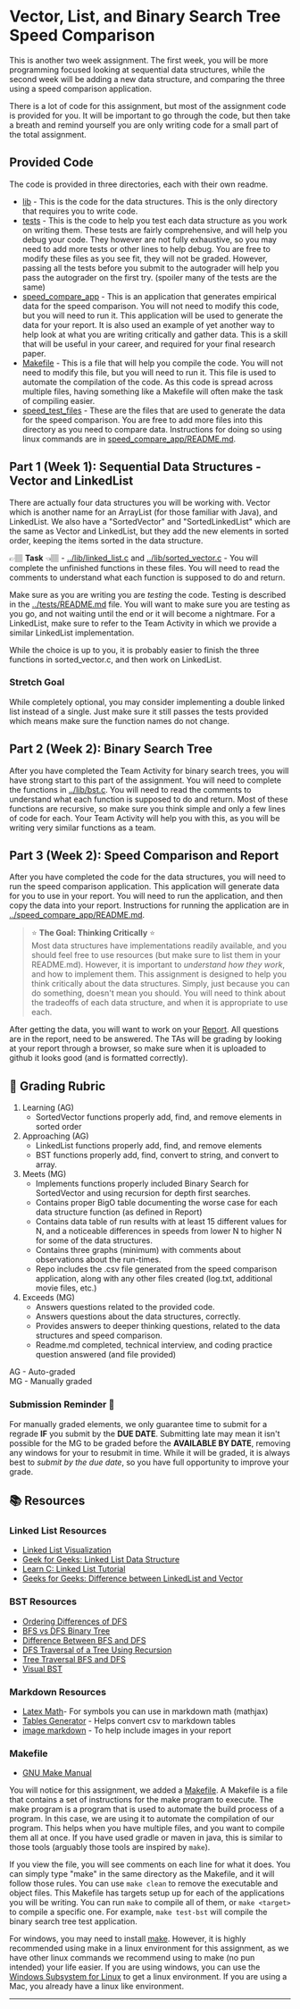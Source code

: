 # Vector, List, and Binary Search Tree Speed Comparison

This is another two week assignment. The first week, you will be more programming focused looking at sequential data structures, while the 
second week will be adding a new data structure, and comparing the three using a speed comparison application.

There is a lot of code for this assignment, but most of the assignment code is provided for you. It will be important to go through the code, but then
take a breath and remind yourself you are only writing code for a small part of the total assignment. 


## Provided Code

The code is provided in three directories, each with their own readme. 

* [lib](../lib) - This is the code for the data structures. This is the only directory that requires you to write code. 
* [tests](../tests) - This is the code to help you test each data structure as you work on writing them. These tests are fairly comprehensive, and will help you debug your code. 
  They however are not fully exhaustive, so you may need to add more tests or other lines to help debug. You are free to modify these files as you see fit, they will
  not be graded. However, passing all the tests before you submit to the autograder will help you pass the autograder on the first try. (spoiler many of the tests are the same)
* [speed_compare_app](../speed_compare_app/) - This is an application that generates empirical data for the speed comparison. You will not need to modify this code, but you will need to run it. This
   application will be used to generate the data for your report. It is also used an example of yet another way to help look at what you are writing critically and gather data.
   This is a skill that will be useful in your career, and required for your final research paper. 
* [Makefile](../Makefile) - This is a file that will help you compile the code. You will not need to modify this file, but you will need to run it. This file is used to automate the
   compilation of the code. As this code is spread across multiple files, having something like a Makefile will often make the task of compiling easier. 
* [speed_test_files](../speed_test_files/) - These are the files that are used to generate the data for the speed comparison. You are free to add more files into this directory as you need to compare data. Instructions for doing so using linux commands are in [speed_compare_app/README.md](../speed_compare_app/README.md).


## Part 1 (Week 1): Sequential Data Structures - Vector and LinkedList

There are actually four data structures you will be working with. Vector which is another name for an ArrayList (for those familiar with Java), and LinkedList. We also have a "SortedVector" and "SortedLinkedList" which are the same as Vector and LinkedList, but they add the new elements in sorted order, keeping the items sorted in the data structure.

👉🏽 **Task** 👈🏽 - [../lib/linked_list.c](../lib/linked_list.c) and [../lib/sorted_vector.c](../lib/sorted_vector.c) - You will complete the unfinished functions in these files. You will need to read the comments to understand what each function is supposed to do and return. 

Make sure as you are writing you are *testing* the code. Testing is described in the [../tests/README.md](../tests/README.md) file. You will want to make sure you are testing as you go, and not waiting until the end or it will become a nightmare.  For a LinkedList, make sure to refer to the Team Activity in which we provide a similar LinkedList implementation.

While the choice is up to you, it is probably easier to finish the three functions in sorted_vector.c, and then work on LinkedList.

### Stretch Goal  
While completely optional, you may consider implementing a double linked list instead of a single. Just make sure it still passes the tests provided which means make sure the function names do not change. 


## Part 2 (Week 2): Binary Search Tree

After you have completed the Team Activity for binary search trees, you will have strong start to this part of the assignment. You will need to complete the functions in [../lib/bst.c](../lib/bst.c). You will need to read the comments to understand what each function is supposed to do and return. Most of these functions are recursive, so make sure you think simple and only a few lines of code for each. Your Team Activity will help you with this, as you will be writing very similar functions as a team. 


## Part 3 (Week 2): Speed Comparison and Report

After you have completed the code for the data structures, you will need to run the speed comparison application. This application will generate data for you to use in your report. You will need to run the application, and then copy the data into your report. Instructions for running the application are in [../speed_compare_app/README.md](../speed_compare_app/README.md). 

> :star: **The Goal: Thinking Critically** :star:  
> Most data structures have implementations readily available, and you should feel free to use resources (but make sure to list them in your README.md). However, it is important to *understand how they work*, and how to implement them. This assignment is designed to help you think critically about the data structures. Simply, just because you can do something, doesn't mean you should. You will need to think about the tradeoffs of each data structure, and when it is appropriate to use each. 

After getting the data, you will want to work on your [Report](../Report.md). All questions are in the report, need to be answered. The TAs will be grading by looking at your report through a browser, so make sure when it is uploaded to github it looks good (and is formatted correctly).





## 📝 Grading Rubric


1. Learning (AG)
   * SortedVector functions properly add, find, and remove elements in sorted order
2. Approaching  (AG)
   * LinkedList functions properly add, find, and remove elements
   * BST functions properly add, find, convert to string, and convert to array.
3. Meets  (MG)
   * Implements functions properly included Binary Search for SortedVector and using recursion for depth first searches.
   * Contains proper BigO table documenting the worse case for each data structure function (as defined in Report)
   * Contains data table of run results with at least 15 different values for N, and a noticeable differences in speeds from lower N to higher N for some of the data structures. 
   * Contains three graphs (minimum) with comments about observations about the run-times. 
   * Repo includes the .csv file generated from the speed comparison application, along with any other files created (log.txt, additional movie files, etc.)
4. Exceeds  (MG)
   * Answers questions related to the provided code.
   * Answers questions about the data structures, correctly.
   * Provides answers to deeper thinking questions, related to the data structures and speed comparison.
   * Readme.md completed, technical interview, and coding practice question answered (and file provided)


AG - Auto-graded  
MG - Manually graded

### Submission Reminder 🚨
For manually graded elements, we only guarantee time to submit for a regrade **IF** you submit by the **DUE DATE**. Submitting late may mean it isn't possible for the MG to be graded before the **AVAILABLE BY DATE**, removing any windows for your to resubmit in time. While it will be graded, it is always best to *submit by the due date*, so you have full opportunity to improve your grade.


## 📚 Resources
 

### Linked List Resources
* [Linked List Visualization]
* [Geek for Geeks: Linked List Data Structure]
* [Learn C: Linked List Tutorial]
* [Geeks for Geeks: Difference between LinkedList and Vector]

### BST Resources

* [Ordering Differences of DFS]
* [BFS vs DFS Binary Tree]
* [Difference Between BFS and DFS]
* [DFS Traversal of a Tree Using Recursion]
* [Tree Traversal BFS and DFS]
* [Visual BST]

### Markdown Resources
* [Latex Math]- For symbols you can use in markdown math (mathjax)
* [Tables Generator] - Helps convert csv to markdown tables
* [image markdown] - To help include images in your report


### Makefile

* [GNU Make Manual]

You will notice for this assignment, we added a [Makefile](../Makefile). A Makefile is a file that contains a set of instructions for the make program to execute. The make program is a program that is used to automate the build process of a program. In this case, we are using it to automate the compilation of our program. This helps when you have multiple files, and you want to compile them all at once. If you have used gradle or maven in java, this is similar to those tools (arguably those tools are inspired by `make`).

If you view the file, you will see comments on each line for what it does. You can simply type "make" in the same
directory as the Makefile, and it will follow those rules. You can use `make clean` to remove the executable and object files. This Makefile has targets setup up for each of the applications you will be writing. You can run `make` to compile all of them, or `make <target>` to compile a specific one. For example, `make test-bst` will compile the binary search tree test application.

For windows, you may need to install [make](https://gnuwin32.sourceforge.net/packages/make.htm). However, it is highly recommended using make in a linux environment for this assignment, as we have other linux commands we recommend using to make (no pun intended) your life easier. If you are using windows, you can use the [Windows Subsystem for Linux](https://docs.microsoft.com/en-us/windows/wsl/install-win10) to get a linux environment. If you are using a Mac, you already have a linux like environment.

---

[Linked List Visualization]: https://visualgo.net/en/list
[Geek for Geeks: Linked List Data Structure]: https://www.geeksforgeeks.org/data-structures/linked-list/
[Learn C: Linked List Tutorial]: https://www.learn-c.org/en/Linked_lists
[Geeks for Geeks: Difference between LinkedList and Vector]: https://www.geeksforgeeks.org/difference-between-vector-and-list/
[Sorting a Singly Linked List]: https://www.geeksforgeeks.org/sorting-a-linked-list/

[Latex Math]: https://en.wikibooks.org/wiki/LaTeX/Mathematics
[Tables Generator]: https://www.tablesgenerator.com/markdown_tables
[image markdown]: https://docs.github.com/en/get-started/writing-on-github/getting-started-with-writing-and-formatting-on-github/basic-writing-and-formatting-syntax#images

[Ordering Differences of DFS]: https://en.wikipedia.org/wiki/Depth-first_search#Output_of_a_depth-first_search
[Depth First Search]: https://en.wikipedia.org/wiki/Depth-first_search
[Breadth First Search]: https://en.wikipedia.org/wiki/Breadth-first_search
[Visual BST]: https://visualgo.net/en/bst
[BFS vs DFS Binary Tree]: https://www.geeksforgeeks.org/bfs-vs-dfs-binary-tree/
[Difference Between BFS and DFS]: https://www.geeksforgeeks.org/difference-between-bfs-and-dfs/ 
[DFS Traversal of a Tree Using Recursion]: https://www.geeksforgeeks.org/dfs-traversal-of-a-tree-using-recursion/
[Tree Traversal BFS and DFS]: https://www.codingeek.com/data-structure/tree-traversal-bfs-and-dfs-introduction-explanation-and-implementation/
[GNU Make Manual]: https://www.gnu.org/software/make/manual/make.html